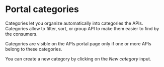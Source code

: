 # Portal categories

Categories let you organize automatically into categories the APIs.
Categories allow to filter, sort, or group API to make them easier to find by the consumers.

Categories are visible on the APIs portal page only if one or more APIs belong to these categories.

You can create a new category by clicking on the *New category* input.
